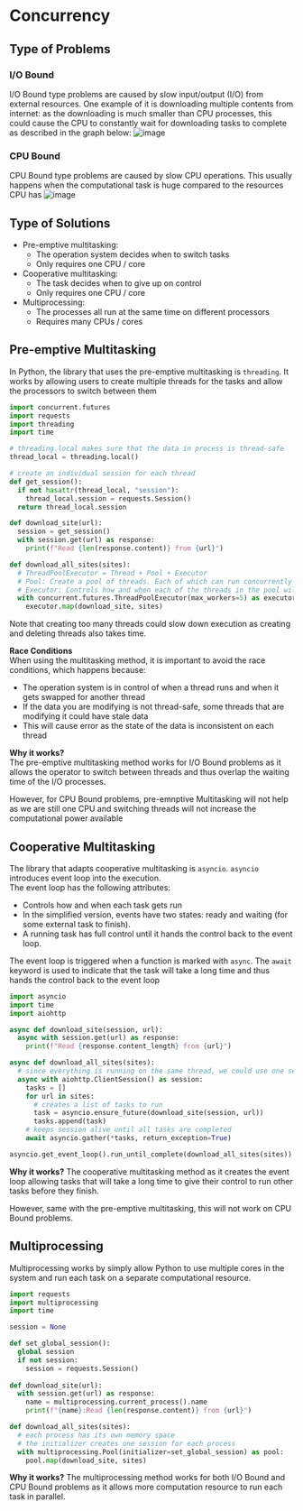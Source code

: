 # Concurrency

## Type of Problems
### I/O Bound
I/O Bound type problems are caused by slow input/output (I/O) from external resources. One example of it is downloading multiple contents
from internet: as the downloading is much smaller than CPU processes, this could cause the CPU to constantly wait for downloading tasks to
complete as described in the graph below:
![image](https://user-images.githubusercontent.com/30107576/93652006-5ac72f00-f9c8-11ea-8fd9-3be6b10642e8.png)

### CPU Bound
CPU Bound type problems are caused by slow CPU operations. This usually happens when the computational task is huge compared to the resources CPU has
![image](https://user-images.githubusercontent.com/30107576/93652136-d032ff80-f9c8-11ea-874c-5b492c9a902b.png)

## Type of Solutions
- Pre-emptive multitasking:
  - The operation system decides when to switch tasks
  - Only requires one CPU / core
- Cooperative multitasking:
  - The task decides when to give up on control
  - Only requires one CPU / core
- Multiprocessing:
  - The processes all run at the same time on different processors
  - Requires many CPUs / cores

## Pre-emptive Multitasking
In Python, the library that uses the pre-emptive multitasking is `threading`. It works by allowing users to create multiple threads for the tasks and 
allow the processors to switch between them
```Python
import concurrent.futures
import requests
import threading
import time

# threading.local makes sure that the data in process is thread-safe
thread_local = threading.local()

# create an individual session for each thread
def get_session():
  if not hasattr(thread_local, "session"):
    thread_local.session = requests.Session()
  return thread_local.session

def download_site(url):
  session = get_session()
  with session.get(url) as response:
    print(f"Read {len(response.content)} from {url}")

def download_all_sites(sites):
  # ThreadPoolExecutor = Thread + Pool + Executor
  # Pool: Create a pool of threads. Each of which can run concurrently
  # Executor: Controls how and when each of the threads in the pool will run
  with concurrent.futures.ThreadPoolExecutor(max_workers=5) as executor:
    executor.map(download_site, sites)
```

Note that creating too many threads could slow down execution as creating and deleting threads also takes time.

**Race Conditions**\
When using the multitasking method, it is important to avoid the race conditions, which happens because:
- The operation system is in control of when a thread runs and when it gets swapped for another thread
- If the data you are modifying is not thread-safe, some threads that are modifying it could have stale data
- This will cause error as the state of the data is inconsistent on each thread

**Why it works?**\
The pre-emptive multitasking method works for I/O Bound problems as it allows the operator to switch between threads and thus overlap the waiting time of the 
I/O processes.

However, for CPU Bound problems, pre-emnptive Multitasking will not help as we are still one CPU and switching threads will not increase the computational power available

## Cooperative Multitasking
The library that adapts cooperative multitasking is `asyncio`. `asyncio` introduces event loop into the execution. \
The event loop has the following attributes: 
- Controls how and when each task gets run
- In the simplified version, events have two states: ready and waiting (for some external task to finish).
- A running task has full control until it hands the control back to the event loop.

The event loop is triggered when a function is marked with `async`. The `await` keyword is used to indicate that the task will take a long time and thus hands the control
back to the event loop

```Python
import asyncio
import time
import aiohttp

async def download_site(session, url):
  async with session.get(url) as response:
    print(f"Read {response.content_length} from {url}")

async def download_all_sites(sites):
  # since everything is running on the same thread, we could use one session safely
  async with aiohttp.ClientSession() as session:
    tasks = []
    for url in sites:
      # creates a list of tasks to run
      task = asyncio.ensure_future(download_site(session, url))
      tasks.append(task)
    # keeps session alive until all tasks are completed
    await asyncio.gather(*tasks, return_exception=True)

asyncio.get_event_loop().run_until_complete(download_all_sites(sites))
```
**Why it works?**
The cooperative multitasking method as it creates the event loop allowing tasks that will take a long time to give their control to run other tasks before they finish.

However, same with the pre-emptive multitasking, this will not work on CPU Bound problems.

## Multiprocessing
Multiprocessing works by simply allow Python to use multiple cores in the system and run each task on a separate computational resource.

```Python
import requests
import multiprocessing
import time

session = None

def set_global_session():
  global session
  if not session:
    session = requests.Session()
    
def download_site(url):
  with session.get(url) as response:
    name = multiprocessing.current_process().name
    print(f"{name}:Read {len(response.content)} from {url}")

def download_all_sites(sites):
  # each process has its own memory space
  # the initializer creates one session for each process
  with multiprocessing.Pool(initializer=set_global_session) as pool:
    pool.map(download_site, sites)
```

**Why it works?**
The multiprocessing method works for both I/O Bound and CPU Bound problems as it allows more computation resource to run each task in parallel.
